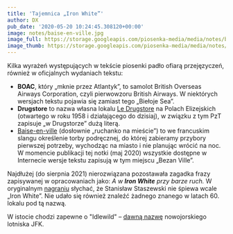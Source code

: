 ```yaml
---
title: 'Tajemnica „Iron White”'
author: DX
pub_date: '2020-05-20 10:24:45.308120+00:00'
image: notes/baise-en-ville.jpg
image_full: https://storage.googleapis.com/piosenka-media/media/notes/baise-en-ville.jpg
image_thumb: https://storage.googleapis.com/piosenka-media/media/notes/baise-en-ville.jpg.0x300_q85_upscale.jpg
---
```


Kilka wyrażeń występujących w tekście piosenki padło ofiarą przejęzyczeń, również w oficjalnych wydaniach tekstu:

- **BOAC**, który „mknie przez Atlantyk”, to samolot British Overseas Airways Corporation, czyli pierwowzoru British Airways. W niektórych wersjach tekstu pojawia się zamiast tego „Biełoje Sea”.
 - **Drugstore** to nazwa własna lokalu [Le Drugstore](https://www.publicisdrugstore.com/en/le\-drugstore) na Polach Elizejskich \(otwartego w roku 1958  i działającego do dzisiaj\), w związku z tym PzT zapisuje „w Drugstorze” dużą literą.
 - [Baise\-en\-ville](https://fr.wikipedia.org/wiki/Baise\-en\-ville) \(dosłownie „ruchanko na mieście”\) to we francuskim slangu określenie torby podręcznej, do której zabieramy przybory pierwszej potrzeby, wychodząc na miasto i nie planując wrócić na noc. W momencie publikacji tej notki \(maj 2020\) wszystkie dostępne w Internecie wersje tekstu zapisują w tym miejscu „Bezan Ville”.

Najdłużej \(do sierpnia 2021\) nierozwiązana pozostawała zagadka frazy zapisywanej w opracowaniach jako: _A w **Iron White** przy barze ruch._ W oryginalnym [nagraniu](https://www.youtube.com/watch?v=haV4\-lu2\-bA) słychać, że Stanisław Staszewski nie śpiewa wcale „Iron White”. Nie udało się również znaleźć żadnego znanego w latach 60. lokalu pod tą nazwą.

W istocie chodzi zapewne o "Idlewild" – [dawną nazwę](https://pl.wikipedia.org/wiki/Port\_lotniczy\_Johna\_F.\_Kennedy%E2%80%99ego\_w\_Nowym\_Jorku) nowojorskiego lotniska JFK.